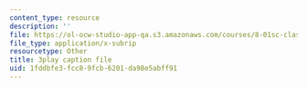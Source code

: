 ```yaml
---
content_type: resource
description: ''
file: https://ol-ocw-studio-app-qa.s3.amazonaws.com/courses/8-01sc-classical-mechanics-fall-2016/1fddbfe3fcc89fcb6201da98e5abff91_1GvCIlHihEA.srt
file_type: application/x-subrip
resourcetype: Other
title: 3play caption file
uid: 1fddbfe3-fcc8-9fcb-6201-da98e5abff91
---
```

